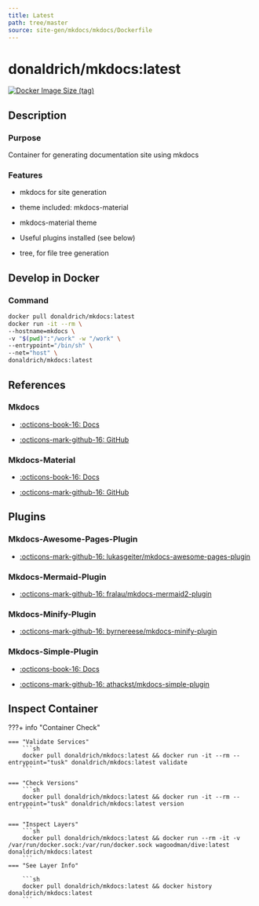 ```yaml
---
title: Latest
path: tree/master
source: site-gen/mkdocs/mkdocs/Dockerfile
---
```


# donaldrich/mkdocs:latest

[![Docker Image Size (tag)](https://img.shields.io/docker/image-size/donaldrich/mkdocs/latest?color=blue&label=size&logo=docker&style=flat-square)](https://hub.docker.com/r/donaldrich/mkdocs/latest)

## Description

### Purpose

Container for generating documentation site using mkdocs

### Features

- mkdocs for site generation

- theme included: mkdocs-material

- mkdocs-material theme

- Useful plugins installed (see below)

- tree, for file tree generation

## Develop in Docker

### Command

```sh
docker pull donaldrich/mkdocs:latest
docker run -it --rm \
--hostname=mkdocs \
-v "$(pwd)":"/work" -w "/work" \
--entrypoint="/bin/sh" \
--net="host" \
donaldrich/mkdocs:latest
```

## References

### Mkdocs

- [:octicons-book-16: Docs](https://www.mkdocs.org)

- [:octicons-mark-github-16: GitHub](https://github.com/mkdocs/mkdocs)

### Mkdocs-Material

- [:octicons-book-16: Docs](https://squidfunk.github.io/mkdocs-material)

- [:octicons-mark-github-16: GitHub](https://github.com/squidfunk/mkdocs-material)

## Plugins

### Mkdocs-Awesome-Pages-Plugin

- [:octicons-mark-github-16: lukasgeiter/mkdocs-awesome-pages-plugin](https://github.com/lukasgeiter/mkdocs-awesome-pages-plugin)

### Mkdocs-Mermaid-Plugin

- [:octicons-mark-github-16: fralau/mkdocs-mermaid2-plugin](https://github.com/fralau/mkdocs-mermaid2-plugin)

### Mkdocs-Minify-Plugin

- [:octicons-mark-github-16: byrnereese/mkdocs-minify-plugin](https://github.com/byrnereese/mkdocs-minify-plugin)

### Mkdocs-Simple-Plugin

- [:octicons-book-16: Docs](https://www.allisonthackston.com/mkdocs-simple-plugin)

- [:octicons-mark-github-16: athackst/mkdocs-simple-plugin](https://github.com/athackst/mkdocs-simple-plugin)

## Inspect Container

???+ info "Container Check"

    === "Validate Services"
        ```sh
        docker pull donaldrich/mkdocs:latest && docker run -it --rm --entrypoint="tusk" donaldrich/mkdocs:latest validate
        ```

    === "Check Versions"
        ```sh
        docker pull donaldrich/mkdocs:latest && docker run -it --rm --entrypoint="tusk" donaldrich/mkdocs:latest version
        ```

    === "Inspect Layers"
        ```sh
        docker pull donaldrich/mkdocs:latest && docker run --rm -it -v /var/run/docker.sock:/var/run/docker.sock wagoodman/dive:latest donaldrich/mkdocs:latest
        ```
    === "See Layer Info"

        ```sh
        docker pull donaldrich/mkdocs:latest && docker history donaldrich/mkdocs:latest
        ```
